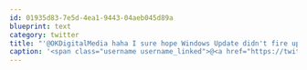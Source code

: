 ```yaml
---
id: 01935d83-7e5d-4ea1-9443-04aeb045d89a
blueprint: text
category: twitter
title: "'@OKDigitalMedia haha I sure hope Windows Update didn't fire up just as they were trying to spin that thing up :)"
caption: '<span class="username username_linked">@<a href="https://twitter.com/OKDigitalMedia" title="John Thiessen">OKDigitalMedia</a></span> haha I sure hope Windows Update didn''t fire up just as they were trying to spin that thing up :)'
---
```

